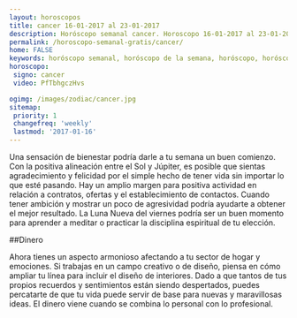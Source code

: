 ```yaml
---
layout: horoscopos
title: cancer 16-01-2017 al 23-01-2017 
description: Horóscopo semanal cancer. Horoscopo 16-01-2017 al 23-01-2017. Horoscopos univision gratis
permalink: /horoscopo-semanal-gratis/cancer/
home: FALSE
keywords: horóscopo semanal, horóscopo de la semana, horóscopo, horóscopo gratis,horóscopos, horóscopo esperanza gracia, horoscopos cancer la semana, horóscopos gratis, Tarot, Astrologia, Zodíaco, cancer, horoscopo gratis
horoscopo:
 signo: cancer
 video: PfTbhgczHvs

ogimg: /images/zodiac/cancer.jpg
sitemap:
 priority: 1
 changefreq: 'weekly'
 lastmod: '2017-01-16'
---
```



Una sensación de bienestar podría darle a tu semana un buen comienzo. Con la positiva alineación entre el Sol y Júpiter, es posible que sientas agradecimiento y felicidad por el simple hecho de tener vida sin importar lo que esté pasando. Hay un amplio margen para positiva actividad en relación a contratos, ofertas y el establecimiento de contactos. Cuando tener ambición y mostrar un poco de agresividad podría ayudarte a obtener el mejor resultado. La Luna Nueva del viernes podría ser un buen momento para aprender a meditar o practicar la disciplina espiritual de tu elección.

##Dinero

Ahora tienes un aspecto armonioso afectando a tu sector de hogar y emociones. Si trabajas en un campo creativo o de diseño, piensa en cómo ampliar tu línea para incluir el diseño de interiores. Dado a que tantos de tus propios recuerdos y sentimientos están siendo despertados, puedes percatarte de que tu vida puede servir de base para nuevas y maravillosas ideas. El dinero viene cuando se combina lo personal con lo profesional.